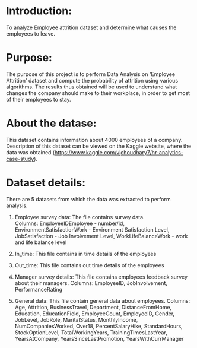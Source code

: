 # Introduction:
To analyze Employee attrition dataset and determine what causes the employees to leave.

# Purpose:
The purpose of this project is to perform Data Analysis on 'Employee Attrition' dataset and compute the probability of attrition using various algorithms. The results thus obtained will be used to understand what changes the company should make to their workplace, in order to get most of their employees to stay.

# About the datase:
This dataset contains information about 4000 employees of a company. Description of this dataset can be viewed on the Kaggle website, where the data was obtained (https://www.kaggle.com/vjchoudhary7/hr-analytics-case-study).

# Dataset details:
  There are 5 datasets from which the data was extracted to perform analysis.
  
  1. Employee survey data: The file contains survey data.  
  Columns:
  EmployeeIDEmployee - number/id,
  EnvironmentSatisfactionWork - Environment Satisfaction Level,
  JobSatisfaction - Job Involvement Level,
  WorkLifeBalanceWork  - work and life balance level
  
  2. In_time: This file contains in time details of the employees

 3. Out_time: This file contains out time details of the employees

 4. Manager survey details: This file contains employees feedback survey about their managers.
  Columns:
  EmployeeID,
  JobInvolvement,
  PerformanceRating 
  
  
  5. General data: This file contain general data about employees.
  Columns: 
  Age,
  Attrition,
  BusinessTravel, 
  Department, 
  DistanceFromHome, 
  Education,
  EducationField,
  EmployeeCount,
  EmployeeID,
  Gender,
  JobLevel,
  JobRole,
  MaritalStatus,
  MonthlyIncome,
  NumCompaniesWorked,
  Over18,
  PercentSalaryHike,
  StandardHours,
  StockOptionLevel,
  TotalWorkingYears,
  TrainingTimesLastYear,
  YearsAtCompany,
  YearsSinceLastPromotion,
  YearsWithCurrManager
